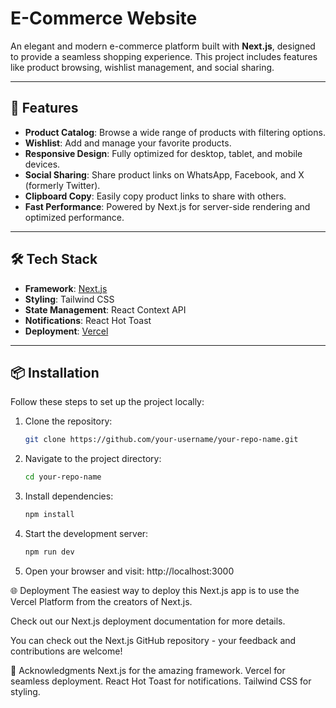 # E-Commerce Website

An elegant and modern e-commerce platform built with **Next.js**, designed to provide a seamless shopping experience. This project includes features like product browsing, wishlist management, and social sharing.

---

## 🚀 Features

- **Product Catalog**: Browse a wide range of products with filtering options.
- **Wishlist**: Add and manage your favorite products.
- **Responsive Design**: Fully optimized for desktop, tablet, and mobile devices.
- **Social Sharing**: Share product links on WhatsApp, Facebook, and X (formerly Twitter).
- **Clipboard Copy**: Easily copy product links to share with others.
- **Fast Performance**: Powered by Next.js for server-side rendering and optimized performance.

---

## 🛠️ Tech Stack

- **Framework**: [Next.js](https://nextjs.org/)
- **Styling**: Tailwind CSS
- **State Management**: React Context API
- **Notifications**: React Hot Toast
- **Deployment**: [Vercel](https://vercel.com/)

---

## 📦 Installation

Follow these steps to set up the project locally:

1. Clone the repository:
   ```bash
   git clone https://github.com/your-username/your-repo-name.git

2. Navigate to the project directory:
    ```bash
    cd your-repo-name

3. Install dependencies:
    ```bash
    npm install

4. Start the development server:
    ```bash
    npm run dev

5. Open your browser and visit:
    http://localhost:3000

🌐 Deployment
The easiest way to deploy this Next.js app is to use the Vercel Platform from the creators of Next.js.

Check out our Next.js deployment documentation for more details.

You can check out the Next.js GitHub repository - your feedback and contributions are welcome!


🙌 Acknowledgments
Next.js for the amazing framework.
Vercel for seamless deployment.
React Hot Toast for notifications.
Tailwind CSS for styling.